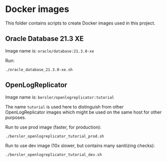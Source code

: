 # Docker images

This folder contains scripts to create Docker images used in this project.

## Oracle Database 21.3 XE

Image name is: `oracle/database:21.3.0-xe`

Run:

    ./oracle_database_21.3.0-xe.sh

## OpenLogReplicator

Image name is: `bersler/openlogreplicator:tutorial`

The name `tutorial` is used here to distinguish from other OpenLogReplicator images which might be used on the same host for other purposes.

Run to use prod image (faster, for production):

    ./bersler_openlogreplicator_tutorial_prod.sh

Run to use dev image (10x slower, but contains many sanitizing checks):

    ./bersler_openlogreplicator_tutorial_dev.sh
